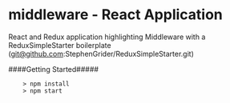 # middleware - React Application
React and Redux application highlighting Middleware with a ReduxSimpleStarter boilerplate (git@github.com:StephenGrider/ReduxSimpleStarter.git)

####Getting Started#####
```
	> npm install
	> npm start
```
